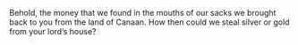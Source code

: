 Behold, the money that we found in the mouths of our sacks we brought back to you from the land of Canaan. How then could we steal silver or gold from your lord’s house?
